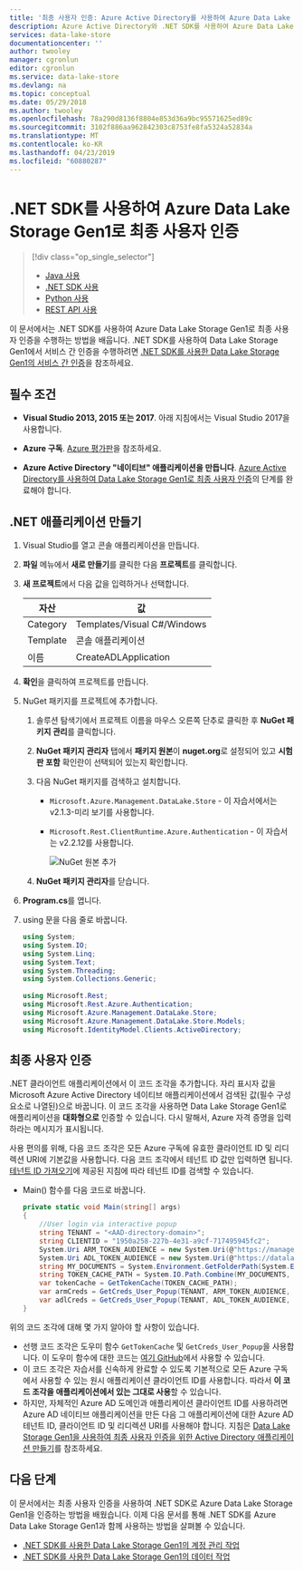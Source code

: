```yaml
---
title: '최종 사용자 인증: Azure Active Directory를 사용하여 Azure Data Lake Storage Gen1과 함께 .NET SDK 사용 | Microsoft Docs'
description: Azure Active Directory와 .NET SDK를 사용하여 Azure Data Lake Storage Gen1로 최종 사용자 인증을 수행하는 방법을 알아봅니다.
services: data-lake-store
documentationcenter: ''
author: twooley
manager: cgronlun
editor: cgronlun
ms.service: data-lake-store
ms.devlang: na
ms.topic: conceptual
ms.date: 05/29/2018
ms.author: twooley
ms.openlocfilehash: 78a290d8136f8804e853d36a9bc95571625ed89c
ms.sourcegitcommit: 3102f886aa962842303c8753fe8fa5324a52834a
ms.translationtype: MT
ms.contentlocale: ko-KR
ms.lasthandoff: 04/23/2019
ms.locfileid: "60880287"
---
```

# <a name="end-user-authentication-with-azure-data-lake-storage-gen1-using-net-sdk"></a>.NET SDK를 사용하여 Azure Data Lake Storage Gen1로 최종 사용자 인증
> [!div class="op_single_selector"]
> * [Java 사용](data-lake-store-end-user-authenticate-java-sdk.md)
> * [.NET SDK 사용](data-lake-store-end-user-authenticate-net-sdk.md)
> * [Python 사용](data-lake-store-end-user-authenticate-python.md)
> * [REST API 사용](data-lake-store-end-user-authenticate-rest-api.md)
> 
>  

이 문서에서는 .NET SDK를 사용하여 Azure Data Lake Storage Gen1로 최종 사용자 인증을 수행하는 방법을 배웁니다. .NET SDK를 사용하여 Data Lake Storage Gen1에서 서비스 간 인증을 수행하려면 [.NET SDK를 사용한 Data Lake Storage Gen1의 서비스 간 인증](data-lake-store-service-to-service-authenticate-net-sdk.md)을 참조하세요.

## <a name="prerequisites"></a>필수 조건
* **Visual Studio 2013, 2015 또는 2017**. 아래 지침에서는 Visual Studio 2017을 사용합니다.

* **Azure 구독**. [Azure 평가판](https://azure.microsoft.com/pricing/free-trial/)을 참조하세요.

* **Azure Active Directory "네이티브" 애플리케이션을 만듭니다**. [Azure Active Directory를 사용하여 Data Lake Storage Gen1로 최종 사용자 인증](data-lake-store-end-user-authenticate-using-active-directory.md)의 단계를 완료해야 합니다.

## <a name="create-a-net-application"></a>.NET 애플리케이션 만들기
1. Visual Studio를 열고 콘솔 애플리케이션을 만듭니다.
2. **파일** 메뉴에서 **새로 만들기**를 클릭한 다음 **프로젝트**를 클릭합니다.
3. **새 프로젝트**에서 다음 값을 입력하거나 선택합니다.

   | 자산 | 값 |
   | --- | --- |
   | Category |Templates/Visual C#/Windows |
   | Template |콘솔 애플리케이션 |
   | 이름 |CreateADLApplication |

4. **확인**을 클릭하여 프로젝트를 만듭니다.

5. NuGet 패키지를 프로젝트에 추가합니다.

   1. 솔루션 탐색기에서 프로젝트 이름을 마우스 오른쪽 단추로 클릭한 후 **NuGet 패키지 관리**를 클릭합니다.
   2. **NuGet 패키지 관리자** 탭에서 **패키지 원본**이 **nuget.org**로 설정되어 있고 **시험판 포함** 확인란이 선택되어 있는지 확인합니다.
   3. 다음 NuGet 패키지를 검색하고 설치합니다.

      * `Microsoft.Azure.Management.DataLake.Store` - 이 자습서에서는 v2.1.3-미리 보기를 사용합니다.
      * `Microsoft.Rest.ClientRuntime.Azure.Authentication` - 이 자습서는 v2.2.12를 사용합니다.

        ![NuGet 원본 추가](./media/data-lake-store-get-started-net-sdk/data-lake-store-install-nuget-package.png "새 Azure Data Lake 계정 만들기")
   4. **NuGet 패키지 관리자**를 닫습니다.

6. **Program.cs**를 엽니다.
7. using 문을 다음 줄로 바꿉니다.

    ```csharp
    using System;
    using System.IO;
    using System.Linq;
    using System.Text;
    using System.Threading;
    using System.Collections.Generic;
            
    using Microsoft.Rest;
    using Microsoft.Rest.Azure.Authentication;
    using Microsoft.Azure.Management.DataLake.Store;
    using Microsoft.Azure.Management.DataLake.Store.Models;
    using Microsoft.IdentityModel.Clients.ActiveDirectory;
    ```     

## <a name="end-user-authentication"></a>최종 사용자 인증
.NET 클라이언트 애플리케이션에서 이 코드 조각을 추가합니다. 자리 표시자 값을 Microsoft Azure Active Directory 네이티브 애플리케이션에서 검색된 값(필수 구성 요소로 나열된)으로 바꿉니다. 이 코드 조각을 사용하면 Data Lake Storage Gen1로 애플리케이션을 **대화형으로** 인증할 수 있습니다. 다시 말해서, Azure 자격 증명을 입력하라는 메시지가 표시됩니다.

사용 편의를 위해, 다음 코드 조각은 모든 Azure 구독에 유효한 클라이언트 ID 및 리디렉션 URI에 기본값을 사용합니다. 다음 코드 조각에서 테넌트 ID 값만 입력하면 됩니다. [테넌트 ID 가져오기](../active-directory/develop/howto-create-service-principal-portal.md#get-tenant-id)에 제공된 지침에 따라 테넌트 ID를 검색할 수 있습니다.
    
- Main() 함수를 다음 코드로 바꿉니다.

    ```csharp
    private static void Main(string[] args)
    {
        //User login via interactive popup
        string TENANT = "<AAD-directory-domain>";
        string CLIENTID = "1950a258-227b-4e31-a9cf-717495945fc2";
        System.Uri ARM_TOKEN_AUDIENCE = new System.Uri(@"https://management.core.windows.net/");
        System.Uri ADL_TOKEN_AUDIENCE = new System.Uri(@"https://datalake.azure.net/");
        string MY_DOCUMENTS = System.Environment.GetFolderPath(System.Environment.SpecialFolder.MyDocuments);
        string TOKEN_CACHE_PATH = System.IO.Path.Combine(MY_DOCUMENTS, "my.tokencache");
        var tokenCache = GetTokenCache(TOKEN_CACHE_PATH);
        var armCreds = GetCreds_User_Popup(TENANT, ARM_TOKEN_AUDIENCE, CLIENTID, tokenCache);
        var adlCreds = GetCreds_User_Popup(TENANT, ADL_TOKEN_AUDIENCE, CLIENTID, tokenCache);
    }
    ```

위의 코드 조각에 대해 몇 가지 알아야 할 사항이 있습니다.

* 선행 코드 조각은 도우미 함수 `GetTokenCache` 및 `GetCreds_User_Popup`을 사용합니다. 이 도우미 함수에 대한 코드는 [여기 GitHub](https://github.com/Azure-Samples/data-lake-analytics-dotnet-auth-options#gettokencache)에서 사용할 수 있습니다.
* 이 코드 조각은 자습서를 신속하게 완료할 수 있도록 기본적으로 모든 Azure 구독에서 사용할 수 있는 원시 애플리케이션 클라이언트 ID를 사용합니다. 따라서 **이 코드 조각을 애플리케이션에서 있는 그대로 사용**할 수 있습니다.
* 하지만, 자체적인 Azure AD 도메인과 애플리케이션 클라이언트 ID를 사용하려면 Azure AD 네이티브 애플리케이션을 만든 다음 그 애플리케이션에 대한 Azure AD 테넌트 ID, 클라이언트 ID 및 리디렉션 URI를 사용해야 합니다. 지침은 [Data Lake Storage Gen1을 사용하여 최종 사용자 인증을 위한 Active Directory 애플리케이션 만들기](data-lake-store-end-user-authenticate-using-active-directory.md)를 참조하세요.

  
## <a name="next-steps"></a>다음 단계
이 문서에서는 최종 사용자 인증을 사용하여 .NET SDK로 Azure Data Lake Storage Gen1을 인증하는 방법을 배웠습니다. 이제 다음 문서를 통해 .NET SDK를 Azure Data Lake Storage Gen1과 함께 사용하는 방법을 살펴볼 수 있습니다.

* [.NET SDK를 사용한 Data Lake Storage Gen1의 계정 관리 작업](data-lake-store-get-started-net-sdk.md)
* [.NET SDK를 사용한 Data Lake Storage Gen1의 데이터 작업](data-lake-store-data-operations-net-sdk.md)

